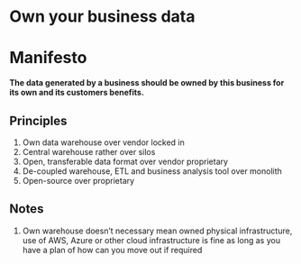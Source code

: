 # Own your business data
# Manifesto

**The data generated by a business should be owned by this business for its own and its customers benefits.**

## Principles
1. Own data warehouse over vendor locked in
2. Central warehouse rather over silos 
3. Open, transferable data format over vendor proprietary
4. De-coupled warehouse, ETL and business analysis tool over monolith
5. Open-source over proprietary 



## Notes
1. Own warehouse doesn’t necessary mean owned physical infrastructure, use of AWS, Azure or other cloud infrastructure is fine as long as you have a plan of how can you move out if required
